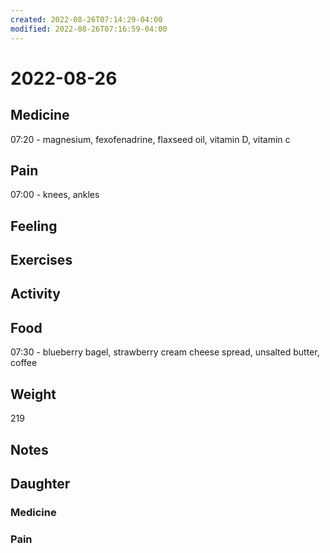 ```yaml
---
created: 2022-08-26T07:14:29-04:00
modified: 2022-08-26T07:16:59-04:00
---
```


# 2022-08-26

## Medicine

07:20 - magnesium, fexofenadrine, flaxseed oil, vitamin D, vitamin c 

## Pain

07:00 - knees, ankles

## Feeling


## Exercises


## Activity


## Food

07:30 - blueberry bagel, strawberry cream cheese spread, unsalted butter, coffee 

## Weight

219

## Notes



## Daughter


### Medicine


### Pain
